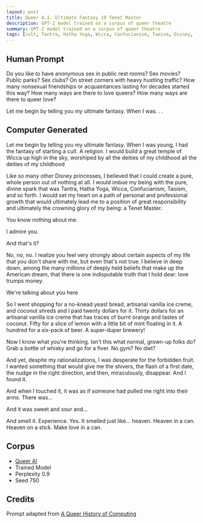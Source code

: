 ```yaml
---
layout: post
title: Queer A.I. Ultimate Fantasy 19 Tenet Master
description: GPT-2 model trained on a corpus of queer theatre
summary: GPT-2 model trained on a corpus of queer theatre
tags: [cult, Tantra, Hatha Yoga, Wicca, Confucianism, Taoism, Disney, food, GPT-2, RunwayML, queer]
---
```


## Human Prompt

Do you like to have anonymous sex in public rest rooms? Sex movies? Public parks? Sex clubs? On street corners with heavy hustling traffic? How many nonsexual friendships or acquaintances lasting for decades started this way? How many ways are there to love queers? How many ways are there to queer love?

Let me begin by telling you my ultimate fantasy. When I was. . .

## Computer Generated

Let me begin by telling you my ultimate fantasy. When I was young, I had the fantasy of starting a cult. A religion. I would build a great temple of Wicca up high in the sky, worshiped by all the deities of my childhood all the deities of my childhood

Like so many other Disney princesses, I believed that I could create a pure, whole person out of nothing at all. I would imbue my being with the pure, divine spark that was Tantra, Hatha Yoga, Wicca, Confucianism, Taoism, and so forth. I would set my heart on a path of personal and professional growth that would ultimately lead me to a position of great responsibility and ultimately the crowning glory of my being: a Tenet Master.

You know nothing about me.

I admire you.

And that's it?

No, no, no. I realize you feel very strongly about certain aspects of my life that you don't share with me, but even that's not true. I believe in deep down, among the many millions of deeply held beliefs that make up the American dream, that there is one indisputable truth that I hold dear: love trumps money.

We're talking about you here

So I went shopping for a no-knead yeast bread, artisanal vanilla ice creme, and coconut shreds and I paid twenty dollars for it. Thirty dollars for an artisanal vanilla ice creme that has traces of burnt orange and tastes of coconut. Fifty for a slice of lemon with a little bit of mint floating in it. A hundred for a six-pack of beer. A super-duper brewery!

Now I know what you're thinking. Isn't this what normal, grown-up folks do? Grab a bottle of whisky and go for a fiver. No gym? No diet?

And yet, despite my rationalizations, I was desperate for the forbidden fruit. I wanted something that would give me the shivers, the flash of a first date, the nudge in the right direction, and then, miraculously, disappear. And I found it.

And when I touched it, it was as if someone had pulled me right into their arms. There was...

And it was sweet and sour and...

And smell it. Experience. Yes. It smelled just like... heaven. Heaven in a can. Heaven on a stick. Make love in a can.


## Corpus

- [Queer AI](/queerai)
- Trained Model
- Perplexity 0.9
- Seed 750

## Credits

Prompt adapted from [A Queer History of Computing](https://rhizome.org/editorial/2013/feb/19/queer-computing-1/)
